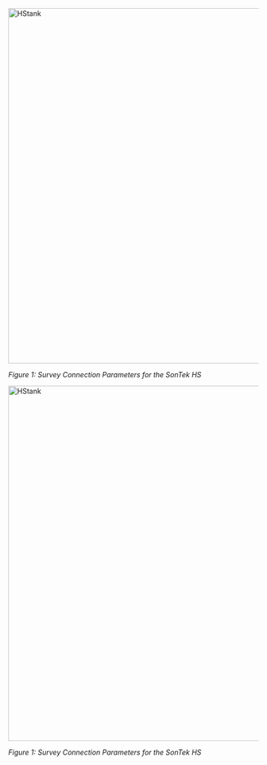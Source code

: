 
<img width="714" alt="HStank" src="https://github.com/NCSU-CHAZ/BYO-Hydrographic-RV/assets/113138977/70b0d776-d791-492d-90c2-112e822c5d89">

_Figure 1: Survey Connection Parameters for the SonTek HS_

<img width="714" alt="HStank" src="https://github.com/NCSU-CHAZ/BYO-Hydrographic-RV/assets/113138977/bc4bd7c5-d976-46ff-98eb-d8bef4363b32">

_Figure 1: Survey Connection Parameters for the SonTek HS_

